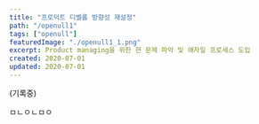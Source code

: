 ```yaml
---
title: "프로덕트 디벨롭 방향성 재설정"
path: "/openull1"
tags: ["openull"]
featuredImage: "./openull1_1.png"
excerpt: Product managing을 위한 현 문제 파악 및 애자일 프로세스 도입
created: 2020-07-01
updated: 2020-07-01
---
```


(기록중)

ㅁㄴㅇㄴㅁㅇ